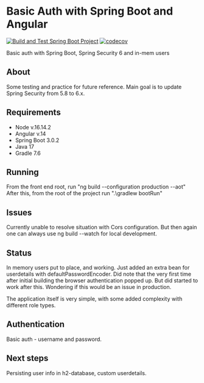 # Basic Auth with Spring Boot and Angular
[![Build and Test Spring Boot Project](https://github.com/SJarno/basicauthinmem/actions/workflows/gradle.yml/badge.svg)](https://github.com/SJarno/basicauthinmem/actions/workflows/gradle.yml)
[![codecov](https://codecov.io/gh/SJarno/basicauthinmem/branch/main/graph/badge.svg?token=H5E3IEGQBQ)](https://codecov.io/gh/SJarno/basicauthinmem)

Basic auth with Spring Boot, Spring Security 6 and in-mem users

## About
Some testing and practice for future reference. Main goal is to update Spring Security from 5.8 to 6.x.

## Requirements
- Node v.16.14.2
- Angular v.14
- Spring Boot 3.0.2
- Java 17
- Gradle 7.6

## Running
From the front end root, run "ng build --configuration production --aot"
After this, from the root of the project run ".\gradlew bootRun"

## Issues
Currently unable to resolve situation with Cors configuration. But then again one can always use ng build --watch for local development.

## Status
In memory users put to place, and working. Just added an extra bean for userdetails with defaultPasswordEncoder.
Did note that the very first time after initial building the browser authentication popped up. But did started to work after this. Wondering if this would be an issue in production.

The application itself is very simple, with some added complexity with different role types.

## Authentication
Basic auth - username and password.

## Next steps
Persisting user info in h2-database, custom userdetails.
